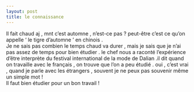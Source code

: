 ```yaml
---
layout: post
title: le connaissance
---
```


<p>Il fait chaud aj , mnt c’est automne , n’est-ce pas ? peut-être c’est ce qu’on appelle ‘ le tigre d’automne ’ en chinois .<br />Je ne sais pas combien le temps chaud va durer , mais je sais que je n’ai pas assez de temps pour bien étudier . le chef nous a raconté l’expérience d’être interprète du festival international de la mode de Dalian .il dit quand on travaille avec le français , on trouve que l’on a peu étudié . oui , c’est vrai , quand je parle avec les étrangers , souvent je ne peux pas souvenir même un simple mot !<br />Il faut bien étudier pour un bon travail !</p>
